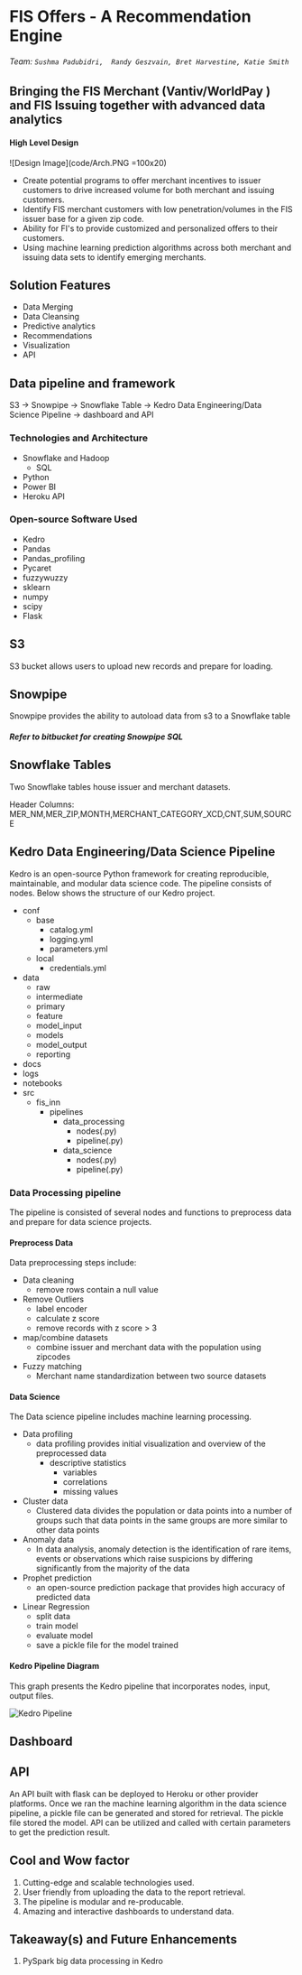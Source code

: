 # FIS Offers - A Recommendation Engine

###### Team: `Sushma Padubidri,  Randy Geszvain, Bret Harvestine, Katie Smith`


## Bringing the FIS Merchant (Vantiv/WorldPay ) and FIS Issuing together with advanced data analytics

#### High Level Design
![Design Image](code/Arch.PNG =100x20)

- Create potential programs to offer  merchant incentives to issuer customers to drive increased volume for both merchant and issuing customers.
- Identify FIS merchant customers with low penetration/volumes in the FIS issuer base for a given zip code.
- Ability for FI's to provide customized and personalized offers to their customers.
- Using machine learning prediction algorithms across both merchant and issuing data sets to identify emerging merchants.

## Solution Features

- Data Merging 
- Data Cleansing
- Predictive analytics
- Recommendations 
- Visualization
- API

## Data pipeline and framework

S3 -> Snowpipe -> Snowflake Table -> Kedro Data Engineering/Data Science Pipeline -> dashboard and API

### Technologies and Architecture  

- Snowflake and Hadoop
  - SQL
- Python
- Power BI
- Heroku API

### Open-source Software Used

- Kedro
- Pandas
- Pandas_profiling
- Pycaret
- fuzzywuzzy
- sklearn
- numpy
- scipy
- Flask

## S3

S3 bucket allows users to upload new records and prepare for loading.

## Snowpipe

Snowpipe provides the ability to autoload data from s3 to a Snowflake table

##### Refer to bitbucket for creating Snowpipe SQL

## Snowflake Tables

Two Snowflake tables house issuer and merchant datasets.

Header Columns:
MER_NM,MER_ZIP,MONTH,MERCHANT_CATEGORY_XCD,CNT,SUM,SOURCE

## Kedro Data Engineering/Data Science Pipeline

Kedro is an open-source Python framework for creating reproducible, maintainable, and modular data science code. The pipeline consists of nodes. Below shows the structure of our Kedro project.

- conf
  - base
    - catalog.yml
    - logging.yml
    - parameters.yml
  - local
    - credentials.yml
- data
  - raw
  - intermediate
  - primary
  - feature
  - model_input
  - models
  - model_output
  - reporting
- docs
- logs
- notebooks
- src
  - fis_inn
    - pipelines
      - data_processing
        - nodes(.py)
        - pipeline(.py)
      - data_science
        - nodes(.py)
        - pipeline(.py)

### Data Processing pipeline

The pipeline is consisted of several nodes and functions to preprocess data and prepare for data science projects.

#### Preprocess Data

Data preprocessing steps include:
- Data cleaning
  - remove rows contain a null value
- Remove Outliers
  - label encoder
  - calculate z score
  - remove records with z score > 3
- map/combine datasets
  - combine issuer and merchant data with the population using zipcodes
- Fuzzy matching
  - Merchant name standardization between two source datasets


#### Data Science

The Data science pipeline includes machine learning processing.
- Data profiling
  - data profiling provides initial visualization and overview of the preprocessed data
    - descriptive statistics
      - variables
      - correlations
      - missing values
- Cluster data
  - Clustered data divides the population or data points into a number of groups such that data points in the same groups are more similar to other data points
- Anomaly data
  - In data analysis, anomaly detection is the identification of rare items, events or observations which raise suspicions by differing significantly from the majority of the data
- Prophet prediction
  - an open-source prediction package that provides high accuracy of predicted data
- Linear Regression
  - split data
  - train model
  - evaluate model
  - save a pickle file for the model trained


#### Kedro Pipeline Diagram

This graph presents the Kedro pipeline that incorporates nodes, input, output files.

![Kedro Pipeline](code/kedro-pipeline.png)

## Dashboard



## API

An API built with flask can be deployed to Heroku or other provider platforms. Once we ran the machine learning algorithm in the data science pipeline, a pickle file can be generated and stored for retrieval. The pickle file stored the model. API can be utilized and called with certain parameters to get the prediction result.

## Cool and Wow factor

1. Cutting-edge and scalable technologies used.
2. User friendly from uploading the data to the report retrieval.
3. The pipeline is modular and re-producable.
4. Amazing and interactive dashboards to understand data.

## Takeaway(s) and Future Enhancements

1. PySpark big data processing in Kedro
